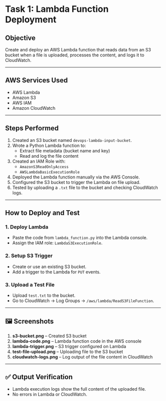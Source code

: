 # Task 1: Lambda Function Deployment

## Objective
Create and deploy an AWS Lambda function that reads data from an S3 bucket when a file is uploaded, processes the content, and logs it to CloudWatch.

---

## AWS Services Used
- AWS Lambda
- Amazon S3
- AWS IAM
- Amazon CloudWatch

---

## Steps Performed

1. Created an S3 bucket named `devops-lambda-input-bucket`.
2. Wrote a Python Lambda function to:
   - Extract file metadata (bucket name and key)
   - Read and log the file content
3. Created an IAM Role with:
   - `AmazonS3ReadOnlyAccess`
   - `AWSLambdaBasicExecutionRole`
4. Deployed the Lambda function manually via the AWS Console.
5. Configured the S3 bucket to trigger the Lambda on file upload.
6. Tested by uploading a `.txt` file to the bucket and checking CloudWatch logs.

---

## How to Deploy and Test

### 1. Deploy Lambda
- Paste the code from `lambda_function.py` into the Lambda console.
- Assign the IAM role: `LambdaS3ExecutionRole`.

### 2. Setup S3 Trigger
- Create or use an existing S3 bucket.
- Add a trigger to the Lambda for `PUT` events.

### 3. Upload a Test File
- Upload `test.txt` to the bucket.
- Go to CloudWatch → Log Groups → `/aws/lambda/ReadS3FileFunction`.

---



## 🖼️ Screenshots

1. **s3-bucket.png** – Created S3 bucket
2. **lambda-code.png** – Lambda function code in the AWS console
3. **lambda-trigger.png** – S3 trigger configured on Lambda
4. **test-file-upload.png** – Uploading file to the S3 bucket
5. **cloudwatch-logs.png** – Log output of the file content in CloudWatch

---

## ✅ Output Verification
- Lambda execution logs show the full content of the uploaded file.
- No errors in Lambda or CloudWatch.


